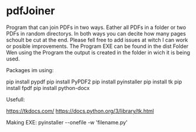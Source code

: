 # pdfJoiner
Program that can join PDFs in two ways. Eather all PDFs in a folder or two PDFs in random directorys. In both ways you can decite how many pages schoult be cut at the end.
Please fell free to add issues at witch I can work or posible improvements.
The Program EXE can be found in the dist Folder
Wen using the Program the output is created in the folder in wich it is being used.

Packages im using:

pip install pypdf
pip install PyPDF2
pip install pyinstaller
pip install tk
pip install fpdf
pip install python-docx


Usefull:

https://tkdocs.com/
https://docs.python.org/3/library/tk.html

Making EXE:
pyinstaller --onefile -w 'filename.py'